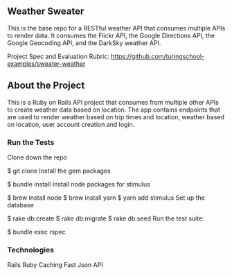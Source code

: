 ## Weather Sweater

This is the base repo for a RESTful weather API that consumes multiple APIs to render data.  It consumes the Flickr API, the Google Directions API, the Google Geocoding API, and the DarkSky weather API. 

Project Spec and Evaluation Rubric: https://github.com/turingschool-examples/sweater-weather

## About the Project

This is a Ruby on Rails API project that consumes from multiple other APIs to create weather data based on location.  The app contains endpoints that are used to render weather based on trip times and location, weather based on location, user account creation and login.  

### Run the Tests

Clone down the repo

$ git clone
Install the gem packages

$ bundle install
Install node packages for stimulus

$ brew install node
$ brew install yarn
$ yarn add stimulus
Set up the database

$ rake db:create
$ rake db:migrate
$ rake db:seed
Run the test suite:

$ bundle exec rspec

### Technologies

Rails
Ruby
Caching
Fast Json API

